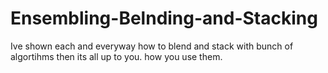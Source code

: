 # Ensembling-Belnding-and-Stacking
Ive shown each and everyway how to blend and stack with bunch of algortihms then its all up to you. how you use them.
